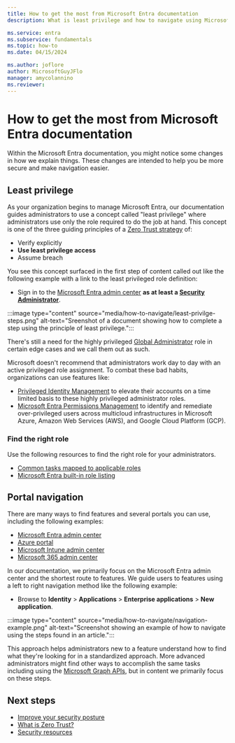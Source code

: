 ```yaml
---
title: How to get the most from Microsoft Entra documentation
description: What is least privilege and how to navigate using Microsoft Entra documentation?

ms.service: entra
ms.subservice: fundamentals
ms.topic: how-to
ms.date: 04/15/2024

ms.author: joflore
author: MicrosoftGuyJFlo
manager: amycolannino
ms.reviewer:
---
```

# How to get the most from Microsoft Entra documentation

Within the Microsoft Entra documentation, you might notice some changes in how we explain things. These changes are intended to help you be more secure and make navigation easier.

## Least privilege

As your organization begins to manage Microsoft Entra, our documentation guides administrators to use a concept called "least privilege" where administrators use only the role required to do the job at hand. This concept is one of the three guiding principles of a [Zero Trust strategy](/security/zero-trust/zero-trust-overview) of:

- Verify explicitly
- **Use least privilege access**
- Assume breach

You see this concept surfaced in the first step of content called out like the following example with a link to the least privileged role definition:

- Sign in to the [Microsoft Entra admin center](https://entra.microsoft.com) **as at least a [Security Administrator](../identity/role-based-access-control/permissions-reference.md#security-administrator)**.

:::image type="content" source="media/how-to-navigate/least-privilge-steps.png" alt-text="Sreenshot of a document showing how to complete a step using the principle of least privilege.":::

There's still a need for the highly privileged [Global Administrator](../identity/role-based-access-control/permissions-reference.md#global-administrator) role in certain edge cases and we call them out as such.

Microsoft doesn't recommend that administrators work day to day with an active privileged role assignment. To combat these bad habits, organizations can use features like:

- [Privileged Identity Management](/entra/id-governance/privileged-identity-management/pim-configure) to elevate their accounts on a time limited basis to these highly privileged administrator roles.
- [Microsoft Entra Permissions Management](/entra/permissions-management/overview) to identify and remediate over-privileged users across multicloud infrastructures in Microsoft Azure, Amazon Web Services (AWS), and Google Cloud Platform (GCP).

### Find the right role

Use the following resources to find the right role for your administrators.

- [Common tasks mapped to applicable roles](/entra/identity/role-based-access-control/delegate-by-task)
- [Microsoft Entra built-in role listing](/entra/identity/role-based-access-control/permissions-reference)

## Portal navigation

There are many ways to find features and several portals you can use, including the following examples:

- [Microsoft Entra admin center](https://entra.microsoft.com/)
- [Azure portal](https://portal.azure.com/)
- [Microsoft Intune admin center](https://intune.microsoft.com/)
- [Microsoft 365 admin center](https://admin.microsoft.com/)

In our documentation, we primarily focus on the Microsoft Entra admin center and the shortest route to features. We guide users to features using a left to right navigation method like the following example:

- Browse to **Identity** > **Applications** > **Enterprise applications** > **New application**.

:::image type="content" source="media/how-to-navigate/navigation-example.png" alt-text="Screenshot showing an example of how to navigate using the steps found in an article.":::

This approach helps administrators new to a feature understand how to find what they're looking for in a standardized approach. More advanced administrators might find other ways to accomplish the same tasks including using the [Microsoft Graph APIs](/graph/use-the-api), but in content we primarily focus on these steps.

## Next steps

- [Improve your security posture](concept-secure-remote-workers.md)
- [What is Zero Trust?](/security/zero-trust/zero-trust-overview)
- [Security resources](/security/ciso-workshop/adoption)
